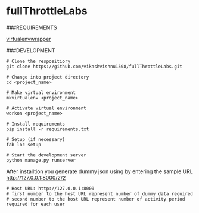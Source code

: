 # fullThrottleLabs

###REQUIREMENTS

[virtualenvwrapper](http://virtualenvwrapper.readthedocs.org/en/latest/install.html)


###DEVELOPMENT

    # Clone the respositiory 
    git clone https://github.com/vikashvishnu1508/fullThrottleLabs.git
    
    # Change into project directory
    cd <project_name>
    
    # Make virtual environment
    mkvirtualenv <project_name>
    
    # Activate virtual environment
    workon <project_name>
    
    # Install requirements
    pip install -r requirements.txt
    
    # Setup (if necessary)
    fab loc setup
    
    # Start the development server
    python manage.py runserver
    
After installtion you generate dummy json using by entering the sample URL
    http://127.0.0.1:8000/2/2
    
    # Host URL: http://127.0.0.1:8000
    # first number to the host URL represent number of dummy data required
    # second number to the host URL represent number of activity period required for each user
    
